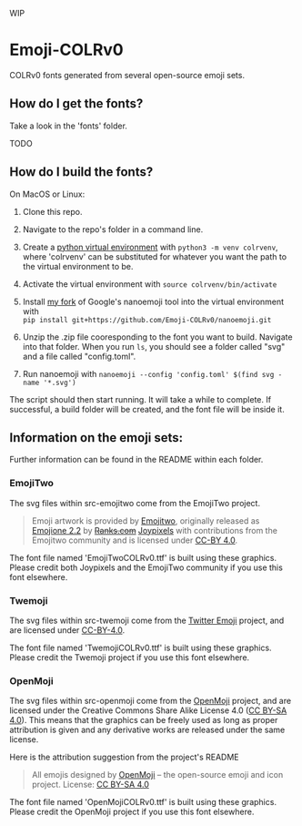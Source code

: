 WIP

# Emoji-COLRv0
COLRv0 fonts generated from several open-source emoji sets.



## How do I get the fonts?

Take a look in the 'fonts' folder. 

TODO


## How do I build the fonts?

On MacOS or Linux:

1. Clone this repo.
2. Navigate to the repo's folder in a command line.
3. Create a [python virtual environment](https://docs.python.org/3/library/venv.html) with `python3 -m venv colrvenv`, where 'colrvenv' can be substituted for whatever you want the path to the virtual environment to be.
4. Activate the virtual environment with `source colrvenv/bin/activate`
5. Install [my fork](https://github.com/Emoji-COLRv0/nanoemoji) of Google's nanoemoji tool into the virtual environment with  
    `pip install git+https://github.com/Emoji-COLRv0/nanoemoji.git`

6. Unzip the .zip file cooresponding to the font you want to build. Navigate into that folder. When you run `ls`, you should see a folder called "svg" and a file called "config.toml".
7. Run nanoemoji with `nanoemoji --config 'config.toml' $(find svg -name '*.svg')`

The script should then start running. It will take a while to complete. If successful, a build folder will be created, and the font file will be inside it.





## Information on the emoji sets:

Further information can be found in the README within each folder.


### EmojiTwo

The svg files within src-emojitwo come from the EmojiTwo project.

> Emoji artwork is provided by [Emojitwo](https://emojitwo.github.io/), 
> originally released as [Emojione 2.2](https://www.emojione.com) by ~~[Ranks.com](http://www.ranks.com)~~ [Joypixels](https://blog.joypixels.com/emojione-is-now-joypixels/)
> with contributions from the Emojitwo community
> and is licensed under [CC-BY 4.0](https://creativecommons.org/licenses/by/4.0/legalcode).

The font file named 'EmojiTwoCOLRv0.ttf' is built using these graphics.
Please credit both Joypixels and the EmojiTwo community if you use this font elsewhere.



### Twemoji

The svg files within src-twemoji come from the [Twitter Emoji](https://github.com/twitter/twemoji) project, 
and are licensed under [CC-BY-4.0](https://creativecommons.org/licenses/by/4.0/legalcode).

The font file named 'TwemojiCOLRv0.ttf' is built using these graphics.
Please credit the Twemoji project if you use this font elsewhere.



### OpenMoji

The svg files within src-openmoji come from the [OpenMoji](https://github.com/hfg-gmuend/openmoji) project, 
and are licensed under the Creative Commons Share Alike License 4.0 ([CC BY-SA 4.0](https://creativecommons.org/licenses/by-sa/4.0/)).
This means that the graphics can be freely used as long as proper attribution is given and any derivative works are released under the same license.

Here is the attribution suggestion from the project's README

> All emojis designed by [OpenMoji](https://openmoji.org/) – the open-source emoji and icon project. License: [CC BY-SA 4.0](https://creativecommons.org/licenses/by-sa/4.0/#)

The font file named 'OpenMojiCOLRv0.ttf' is built using these graphics.
Please credit the OpenMoji project if you use this font elsewhere.


